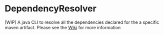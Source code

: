 # DependencyResolver
[WIP] A java CLI to resolve all the dependencies declared for the a specific maven artifact. Please see the [Wiki](https://github.com/MohamedTamer94/DependencyResolver/wiki) for more information
